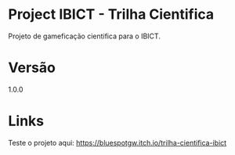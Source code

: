 # Project IBICT - Trilha Cientifica

Projeto de gameficação cientifica para o IBICT.

# Versão
1.0.0

# Links
Teste o projeto aqui: https://bluespotgw.itch.io/trilha-cientifica-ibict

